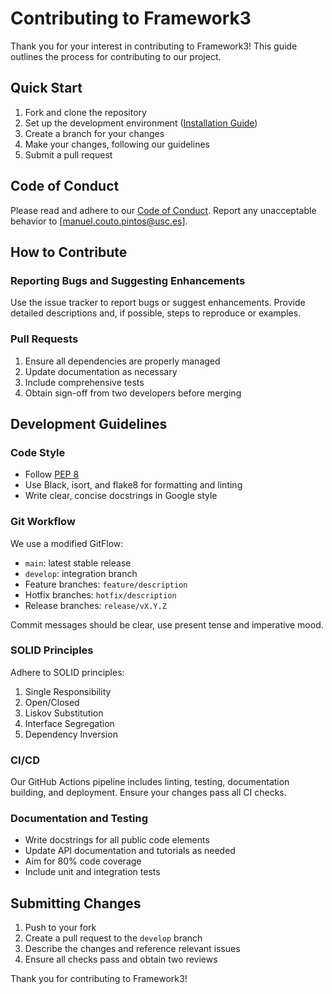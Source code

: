 # Contributing to Framework3

Thank you for your interest in contributing to Framework3! This guide outlines the process for contributing to our project.

## Quick Start

1. Fork and clone the repository
2. Set up the development environment ([Installation Guide](docs/installation/index.md))
3. Create a branch for your changes
4. Make your changes, following our guidelines
5. Submit a pull request

## Code of Conduct

Please read and adhere to our [Code of Conduct](CODE_OF_CONDUCT.md). Report any unacceptable behavior to [manuel.couto.pintos@usc.es].

## How to Contribute

### Reporting Bugs and Suggesting Enhancements

Use the issue tracker to report bugs or suggest enhancements. Provide detailed descriptions and, if possible, steps to reproduce or examples.

### Pull Requests

1. Ensure all dependencies are properly managed
2. Update documentation as necessary
3. Include comprehensive tests
4. Obtain sign-off from two developers before merging

## Development Guidelines

### Code Style

- Follow [PEP 8](https://www.python.org/dev/peps/pep-0008/)
- Use Black, isort, and flake8 for formatting and linting
- Write clear, concise docstrings in Google style

### Git Workflow

We use a modified GitFlow:
- `main`: latest stable release
- `develop`: integration branch
- Feature branches: `feature/description`
- Hotfix branches: `hotfix/description`
- Release branches: `release/vX.Y.Z`

Commit messages should be clear, use present tense and imperative mood.

### SOLID Principles

Adhere to SOLID principles:
1. Single Responsibility
2. Open/Closed
3. Liskov Substitution
4. Interface Segregation
5. Dependency Inversion

### CI/CD

Our GitHub Actions pipeline includes linting, testing, documentation building, and deployment. Ensure your changes pass all CI checks.

### Documentation and Testing

- Write docstrings for all public code elements
- Update API documentation and tutorials as needed
- Aim for 80% code coverage
- Include unit and integration tests

## Submitting Changes

1. Push to your fork
2. Create a pull request to the `develop` branch
3. Describe the changes and reference relevant issues
4. Ensure all checks pass and obtain two reviews

Thank you for contributing to Framework3!
